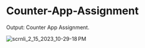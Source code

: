 # Counter-App-Assignment
Output: Counter App Assignment.


![scrnli_2_15_2023_10-29-18 PM](https://user-images.githubusercontent.com/79450273/219102288-e512ca39-2e24-428a-a717-71887a328253.gif)



